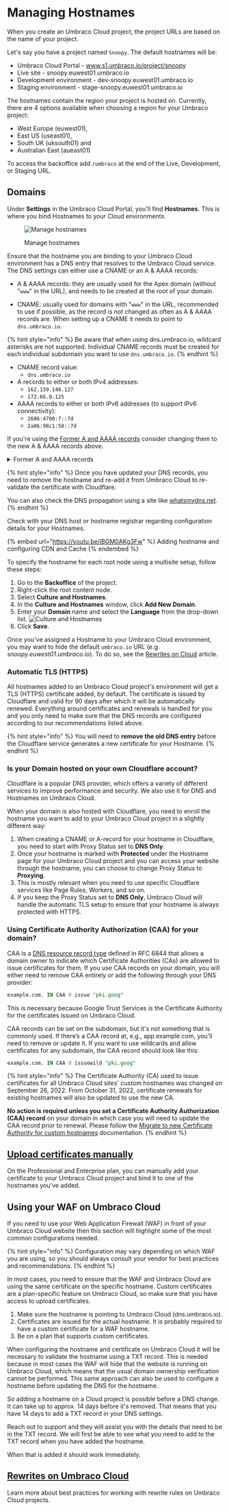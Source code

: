 # Managing Hostnames

When you create an Umbraco Cloud project, the project URLs are based on the name of your project.

Let's say you have a project named `Snoopy`. The default hostnames will be:

* Umbraco Cloud Portal - www.s1.umbraco.io/project/snoopy
* Live site - snoopy.euwest01.umbraco.io
* Development environment - dev-snoopy.euwest01.umbraco.io
* Staging environment - stage-snoopy.euwest01.umbraco.io

The hostnames contain the region your project is hosted on. Currently, there are 4 options available when choosing a region for your Umbraco project:

* West Europe (euwest01),
* East US (useast01),
* South UK (uksouth01) and
* Australian East (aueast01)

To access the backoffice add `/umbraco` at the end of the Live, Development, or Staging URL.

## Domains

Under **Settings** in the Umbraco Cloud Portal, you'll find **Hostnames**. This is where you bind Hostnames to your Cloud environments.

<figure><img src="../../../.gitbook/assets/image (26).png" alt="Manage hostnames"><figcaption><p>Manage hostnames</p></figcaption></figure>

Ensure that the hostname you are binding to your Umbraco Cloud environment has a DNS entry that resolves to the Umbraco Cloud service. The DNS settings can either use a CNAME or an A & AAAA records:

- A & AAAA records: they are usually used for the Apex domain (without "`www`" in the URL), and needs to be created at the root of your domain.

- CNAME: usually used for domains with "`www`" in the URL, recommended to use if possible, as the record is not changed as often as A & AAAA records are. When setting up a CNAME it needs to point to `dns.umbraco.io`.

{% hint style="info" %} Be aware that when using dns.umbraco.io, wildcard asterisks are not supported. Individual CNAME records must be created for each individual subdomain you want to use `dns.umbraco.io`. {% endhint %}

* CNAME record value:
  * `dns.umbraco.io`
* A records to either or both IPv4 addresses:
  * `162.159.140.127`
  * `172.66.0.125`
* AAAA records to either or both IPv6 addresses (to support IPv6 connectivity):
  * `2606:4700:7::7d`
  * `2a06:98c1:58::7d`

If you're using the [Former A and AAAA records](./#former-a-and-aaaa-records) consider changing them to the new A & AAAA records above.

<details>

<summary>Former A and AAAA records</summary>

The following Records will become obsolete in the future. Refrain from using them.

* A Records
  * `104.19.191.28`
  * `104.19.208.28`
  * `104.17.17.9`
  * `104.17.18.9`
* AAAA Records
  * `2606:4700::6813:bf1c`
  * `2606:4700::6813:d01c`
  * `2606:4700::6811:1209`
  * `2606:4700::6811:1109`

</details>

{% hint style="info" %}
Once you have updated your DNS records, you need to remove the hostname and re-add it from Umbraco Cloud to re-validate the certificate with Cloudflare.



You can also check the DNS propagation using a site like [whatsmydns.net](https://www.whatsmydns.net/).
{% endhint %}

Check with your DNS host or hostname registrar regarding configuration details for your Hostnames.

{% embed url="https://youtu.be/iBGM0AKg3Fw" %}
Adding hostname and configuring CDN and Cache
{% endembed %}

To specify the hostname for each root node using a multisite setup, follow these steps:

1. Go to the **Backoffice** of the project.
2. Right-click the root content node.
3. Select **Culture and Hostnames**.
4. In the **Culture and Hostnames** window, click **Add New Domain**.
5. Enter your **Domain** name and select the **Language** from the drop-down list. ![Culture and Hostnames](../../manage-hostnames/images/culture-and-hostnames-v10.png)
6. Click **Save**.

Once you've assigned a Hostname to your Umbraco Cloud environment, you may want to hide the default `umbraco.io` URL (e.g. _snoopy.euwest01.umbraco.io_). To do so, see the [Rewrites on Cloud](rewrites-on-cloud.md#hiding-the-default-umbracoio-url) article.

### Automatic TLS (HTTPS)

All hostnames added to an Umbraco Cloud project's environment will get a TLS (HTTPS) certificate added, by default. The certificate is issued by Cloudflare and valid for 90 days after which it will be automatically renewed. Everything around certificates and renewals is handled for you and you only need to make sure that the DNS records are configured according to our recommendations listed above.

{% hint style="info" %}
You will need to **remove the old DNS entry** before the Cloudflare service generates a new certificate for your Hostname.
{% endhint %}

### Is your Domain hosted on your own Cloudflare account?

Cloudflare is a popular DNS provider, which offers a variety of different services to improve performance and security. We also use it for DNS and Hostnames on Umbraco Cloud.

When your domain is also hosted with Cloudflare, you need to enroll the hostname you want to add to your Umbraco Cloud project in a slightly different way:

1. When creating a CNAME or A-record for your hostname in Cloudflare, you need to start with Proxy Status set to **DNS Only**.
2. Once your hostname is marked with **Protected** under the Hostname page for your Umbraco Cloud project and you can access your website through the hostname, you can choose to change Proxy Status to **Proxying**.
3. This is mostly relevant when you need to use specific Cloudflare services like Page Rules, Workers, and so on.
4. If you keep the Proxy Status set to **DNS Only**, Umbraco Cloud will handle the automatic TLS setup to ensure that your hostname is always protected with HTTPS.

### Using Certificate Authority Authorization (CAA) for your domain?

CAA is a [DNS resource record type](https://tools.ietf.org/html/rfc6844) defined in RFC 6844 that allows a domain owner to indicate which Certificate Authorities (CAs) are allowed to issue certificates for them. If you use CAA records on your domain, you will either need to remove CAA entirely or add the following through your DNS provider:

```sql
example.com. IN CAA 0 issue "pki.goog"
```

This is necessary because Google Trust Services is the Certificate Authority for the certificates issued on Umbraco Cloud.

CAA records can be set on the subdomain, but it's not something that is commonly used. If there’s a CAA record at, e.g., app.example.com, you’ll need to remove or update it. If you want to use wildcards and allow certificates for any subdomain, the CAA record should look like this:

```sql
example.com. IN CAA 0 issuewild "pki.goog"
```

{% hint style="info" %}
The Certificate Authority (CA) used to issue certificates for all Umbraco Cloud sites' custom hostnames was changed on September 26, 2022. From October 31, 2022, certificate renewals for existing hostnames will also be updated to use the new CA.

**No action is required unless you set a Certificate Authority Authorization (CAA) record** on your domain in which case you will need to update the CAA record prior to renewal. Please follow the [Migrate to new Certificate Authority for custom hostnames](ca-record-migration.md) documentation.
{% endhint %}

## [Upload certificates manually](security-certificates.md)

On the Professional and Enterprise plan, you can manually add your certificate to your Umbraco Cloud project and bind it to one of the hostnames you've added.

## Using your WAF on Umbraco Cloud

If you need to use your Web Application Firewall (WAF) in front of your Umbraco Cloud website then this section will highlight some of the most common configurations needed.

{% hint style="info" %}
Configuration may vary depending on which WAF you are using, so you should always consult your vendor for best practices and recommendations.
{% endhint %}

In most cases, you need to ensure that the WAF and Umbraco Cloud are using the same certificate on the specific hostname. Custom certificates are a plan-specific feature on Umbraco Cloud, so make sure that you have access to upload certificates.

1. Make sure the hostname is pointing to Umbraco Cloud (dns.umbraco.io).
2. Certificates are issued for the actual hostname. It is probably required to have a custom certificate for a WAF hostname.
3. Be on a plan that supports custom certificates.

When configuring the hostname and certificate on Umbraco Cloud it will be necessary to validate the hostname using a TXT record. This is needed because in most cases the WAF will hide that the website is running on Umbraco Cloud, which means that the usual domain ownership verification cannot be performed. This same approach can also be used to configure a hostname before updating the DNS for the hostname.

So adding a hostname on a Cloud project is possible before a DNS change. It can take up to approx. 14 days before it's removed. That means that you have 14 days to add a TXT record in your DNS settings.

Reach out to support and they will assist you with the details that need to be in the TXT record. We will first be able to see what you need to add to the TXT record when you have added the hostname.

When that is added it should work immediately.

## [Rewrites on Umbraco Cloud](rewrites-on-cloud.md)

Learn more about best practices for working with rewrite rules on Umbraco Cloud projects.
